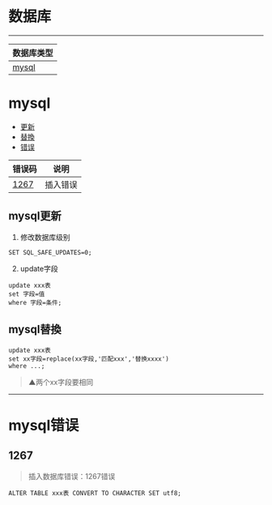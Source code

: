# 数据库
---

数据库类型|
---|
[mysql](#mysql)|


# mysql
* [更新](#mysql更新)
* [替換](#mysql替換)
* [错误](#mysql错误)

错误码|说明
---|---
[1267](#1267)| 插入错误

## mysql更新
1. 修改数据库级别
```
SET SQL_SAFE_UPDATES=0;
```
2. update字段
```
update xxx表
set 字段=值
where 字段=条件;
```

## mysql替換
```
update xxx表
set xx字段=replace(xx字段,'匹配xxx','替换xxxx')
where ...;
```
> ▲两个xx字段要相同

---
# mysql错误
## 1267
> 插入数据库错误：1267错误
```
ALTER TABLE xxx表 CONVERT TO CHARACTER SET utf8;
```
